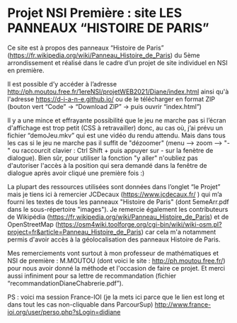 # Projet NSI Première : site LES PANNEAUX “HISTOIRE DE PARIS” 


Ce site est à propos des panneaux “Histoire de Paris”  (https://fr.wikipedia.org/wiki/Panneau_Histoire_de_Paris) du 5ème arrondissement
et réalisé dans le cadre d’un projet de site individuel en NSI en première.


Il est possible d’y accéder à l’adresse http://ph.moutou.free.fr/1ereNSI/projetWEB2021/Diane/index.html 
ainsi qu'à l'adresse https://d-i-a-n-e.github.io/
ou de le télécharger en format ZIP (bouton vert “Code” → “Download ZIP” → puis ouvrir “index.html”)


Il y a une mince et effrayante possibilité que le jeu ne marche pas si l’écran d'affichage est trop petit (CSS à retravailler)
donc, au cas où, j’ai prévu un fichier “demoJeu.mkv” qui est une vidéo du rendu attendu. Mais dans tous les cas
si le jeu ne marche pas il suffit de "dézoomer" (menu --> zoom --> "-" ou raccourcit clavier : Ctrl Shift + puis appuyer sur - sur la fenètre de dialogue).
Bien sûr, pour utiliser la fonction "y aller" n'oubliez pas d'autoriser l'accès à la position qui sera demandé dans la fenêtre de dialogue après avoir cliqué une 
première fois :)




La plupart des ressources utilisées sont données dans l’onglet “le Projet” mais je tiens ici à remercier JCDecaux (https://www.jcdecaux.fr/ )
qui m’a fourni les textes de tous les panneaux "Histoire de Paris" (dont 5emeArr.pdf dans le sous-répertoire "images"). Je remercie également les contributeurs de Wikipédia (https://fr.wikipedia.org/wiki/Panneau_Histoire_de_Paris) et de OpenStreetMap (https://osm4wiki.toolforge.org/cgi-bin/wiki/wiki-osm.pl?project=fr&article=Panneau_Histoire_de_Paris) car cela m'a notamment permis d'avoir accès à la géolocalisation des panneaux Histoire de Paris.

Mes remerciements vont surtout à mon professeur de mathématiques et NSI de première : M.MOUTOU (dont voici le site : http://ph.moutou.free.fr/) pour 
nous avoir donné la méthode et l'occasion de faire ce projet. Et merci aussi infiniment pour sa lettre de recommandation (fichier “recommandationDianeChabrerie.pdf”).


PS : voici ma session France-IOI (je la mets ici parce que le lien est long et dans tout les cas non-cliquable dans ParcourSup)
http://www.france-ioi.org/user/perso.php?sLogin=didiane
